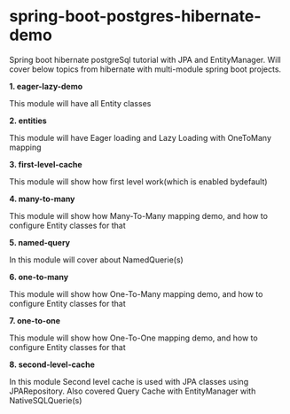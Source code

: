 # spring-boot-postgres-hibernate-demo
Spring boot hibernate postgreSql tutorial with JPA and EntityManager.
Will cover below topics from hibernate with multi-module spring boot projects.

**1. eager-lazy-demo**

This module will have all Entity classes


**2. entities**

This module will have Eager loading and Lazy Loading with OneToMany mapping


**3. first-level-cache**

This module will show how first level work(which is enabled bydefault)


**4. many-to-many**

This module will show how Many-To-Many mapping demo, and how to configure Entity classes for that


**5. named-query**

In this module will cover about NamedQuerie(s)


**6. one-to-many**

This module will show how One-To-Many mapping demo, and how to configure Entity classes for that


**7. one-to-one**

This module will show how One-To-One mapping demo, and how to configure Entity classes for that


**8. second-level-cache**

In this module Second level cache is used with JPA classes using JPARepository.
Also covered Query Cache with EntityManager with NativeSQLQuerie(s)
